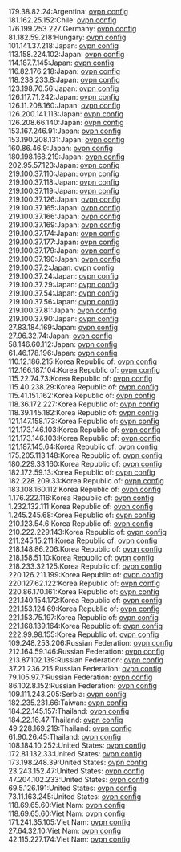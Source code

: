 179.38.82.24:Argentina: [ovpn config](vpn/179_38_82_24.ovpn)  
181.162.25.152:Chile: [ovpn config](vpn/181_162_25_152.ovpn)  
176.199.253.227:Germany: [ovpn config](vpn/176_199_253_227.ovpn)  
81.182.59.218:Hungary: [ovpn config](vpn/81_182_59_218.ovpn)  
101.141.37.218:Japan: [ovpn config](vpn/101_141_37_218.ovpn)  
113.158.224.102:Japan: [ovpn config](vpn/113_158_224_102.ovpn)  
114.187.7.145:Japan: [ovpn config](vpn/114_187_7_145.ovpn)  
116.82.176.218:Japan: [ovpn config](vpn/116_82_176_218.ovpn)  
118.238.233.8:Japan: [ovpn config](vpn/118_238_233_8.ovpn)  
123.198.70.56:Japan: [ovpn config](vpn/123_198_70_56.ovpn)  
126.117.71.242:Japan: [ovpn config](vpn/126_117_71_242.ovpn)  
126.11.208.160:Japan: [ovpn config](vpn/126_11_208_160.ovpn)  
126.200.141.113:Japan: [ovpn config](vpn/126_200_141_113.ovpn)  
126.208.66.140:Japan: [ovpn config](vpn/126_208_66_140.ovpn)  
153.167.246.91:Japan: [ovpn config](vpn/153_167_246_91.ovpn)  
153.190.208.131:Japan: [ovpn config](vpn/153_190_208_131.ovpn)  
160.86.46.9:Japan: [ovpn config](vpn/160_86_46_9.ovpn)  
180.198.168.219:Japan: [ovpn config](vpn/180_198_168_219.ovpn)  
202.95.57.123:Japan: [ovpn config](vpn/202_95_57_123.ovpn)  
219.100.37.110:Japan: [ovpn config](vpn/219_100_37_110.ovpn)  
219.100.37.118:Japan: [ovpn config](vpn/219_100_37_118.ovpn)  
219.100.37.119:Japan: [ovpn config](vpn/219_100_37_119.ovpn)  
219.100.37.126:Japan: [ovpn config](vpn/219_100_37_126.ovpn)  
219.100.37.165:Japan: [ovpn config](vpn/219_100_37_165.ovpn)  
219.100.37.166:Japan: [ovpn config](vpn/219_100_37_166.ovpn)  
219.100.37.169:Japan: [ovpn config](vpn/219_100_37_169.ovpn)  
219.100.37.174:Japan: [ovpn config](vpn/219_100_37_174.ovpn)  
219.100.37.177:Japan: [ovpn config](vpn/219_100_37_177.ovpn)  
219.100.37.179:Japan: [ovpn config](vpn/219_100_37_179.ovpn)  
219.100.37.190:Japan: [ovpn config](vpn/219_100_37_190.ovpn)  
219.100.37.2:Japan: [ovpn config](vpn/219_100_37_2.ovpn)  
219.100.37.24:Japan: [ovpn config](vpn/219_100_37_24.ovpn)  
219.100.37.29:Japan: [ovpn config](vpn/219_100_37_29.ovpn)  
219.100.37.54:Japan: [ovpn config](vpn/219_100_37_54.ovpn)  
219.100.37.56:Japan: [ovpn config](vpn/219_100_37_56.ovpn)  
219.100.37.81:Japan: [ovpn config](vpn/219_100_37_81.ovpn)  
219.100.37.90:Japan: [ovpn config](vpn/219_100_37_90.ovpn)  
27.83.184.169:Japan: [ovpn config](vpn/27_83_184_169.ovpn)  
27.96.32.74:Japan: [ovpn config](vpn/27_96_32_74.ovpn)  
58.146.60.112:Japan: [ovpn config](vpn/58_146_60_112.ovpn)  
61.46.178.196:Japan: [ovpn config](vpn/61_46_178_196.ovpn)  
110.12.186.215:Korea Republic of: [ovpn config](vpn/110_12_186_215.ovpn)  
112.166.187.104:Korea Republic of: [ovpn config](vpn/112_166_187_104.ovpn)  
115.22.74.73:Korea Republic of: [ovpn config](vpn/115_22_74_73.ovpn)  
115.40.238.29:Korea Republic of: [ovpn config](vpn/115_40_238_29.ovpn)  
115.41.151.162:Korea Republic of: [ovpn config](vpn/115_41_151_162.ovpn)  
118.36.172.227:Korea Republic of: [ovpn config](vpn/118_36_172_227.ovpn)  
118.39.145.182:Korea Republic of: [ovpn config](vpn/118_39_145_182.ovpn)  
121.147.158.173:Korea Republic of: [ovpn config](vpn/121_147_158_173.ovpn)  
121.173.146.103:Korea Republic of: [ovpn config](vpn/121_173_146_103.ovpn)  
121.173.146.103:Korea Republic of: [ovpn config](vpn/121_173_146_103.ovpn)  
121.187.145.64:Korea Republic of: [ovpn config](vpn/121_187_145_64.ovpn)  
175.205.113.148:Korea Republic of: [ovpn config](vpn/175_205_113_148.ovpn)  
180.229.33.160:Korea Republic of: [ovpn config](vpn/180_229_33_160.ovpn)  
182.172.59.13:Korea Republic of: [ovpn config](vpn/182_172_59_13.ovpn)  
182.228.209.33:Korea Republic of: [ovpn config](vpn/182_228_209_33.ovpn)  
183.108.160.112:Korea Republic of: [ovpn config](vpn/183_108_160_112.ovpn)  
1.176.222.116:Korea Republic of: [ovpn config](vpn/1_176_222_116.ovpn)  
1.232.132.111:Korea Republic of: [ovpn config](vpn/1_232_132_111.ovpn)  
1.245.245.68:Korea Republic of: [ovpn config](vpn/1_245_245_68.ovpn)  
210.123.54.6:Korea Republic of: [ovpn config](vpn/210_123_54_6.ovpn)  
210.222.229.143:Korea Republic of: [ovpn config](vpn/210_222_229_143.ovpn)  
211.245.15.211:Korea Republic of: [ovpn config](vpn/211_245_15_211.ovpn)  
218.148.86.206:Korea Republic of: [ovpn config](vpn/218_148_86_206.ovpn)  
218.158.51.10:Korea Republic of: [ovpn config](vpn/218_158_51_10.ovpn)  
218.233.32.125:Korea Republic of: [ovpn config](vpn/218_233_32_125.ovpn)  
220.126.211.199:Korea Republic of: [ovpn config](vpn/220_126_211_199.ovpn)  
220.127.62.122:Korea Republic of: [ovpn config](vpn/220_127_62_122.ovpn)  
220.86.170.161:Korea Republic of: [ovpn config](vpn/220_86_170_161.ovpn)  
221.140.154.172:Korea Republic of: [ovpn config](vpn/221_140_154_172.ovpn)  
221.153.124.69:Korea Republic of: [ovpn config](vpn/221_153_124_69.ovpn)  
221.153.75.197:Korea Republic of: [ovpn config](vpn/221_153_75_197.ovpn)  
221.168.139.164:Korea Republic of: [ovpn config](vpn/221_168_139_164.ovpn)  
222.99.98.155:Korea Republic of: [ovpn config](vpn/222_99_98_155.ovpn)  
109.248.253.206:Russian Federation: [ovpn config](vpn/109_248_253_206.ovpn)  
212.164.59.146:Russian Federation: [ovpn config](vpn/212_164_59_146.ovpn)  
213.87.102.139:Russian Federation: [ovpn config](vpn/213_87_102_139.ovpn)  
37.21.236.215:Russian Federation: [ovpn config](vpn/37_21_236_215.ovpn)  
79.105.97.7:Russian Federation: [ovpn config](vpn/79_105_97_7.ovpn)  
86.102.8.152:Russian Federation: [ovpn config](vpn/86_102_8_152.ovpn)  
109.111.243.205:Serbia: [ovpn config](vpn/109_111_243_205.ovpn)  
182.235.231.66:Taiwan: [ovpn config](vpn/182_235_231_66.ovpn)  
184.22.145.157:Thailand: [ovpn config](vpn/184_22_145_157.ovpn)  
184.22.16.47:Thailand: [ovpn config](vpn/184_22_16_47.ovpn)  
49.228.169.219:Thailand: [ovpn config](vpn/49_228_169_219.ovpn)  
61.90.26.45:Thailand: [ovpn config](vpn/61_90_26_45.ovpn)  
108.184.10.252:United States: [ovpn config](vpn/108_184_10_252.ovpn)  
172.81.132.33:United States: [ovpn config](vpn/172_81_132_33.ovpn)  
173.198.248.39:United States: [ovpn config](vpn/173_198_248_39.ovpn)  
23.243.152.47:United States: [ovpn config](vpn/23_243_152_47.ovpn)  
47.204.102.233:United States: [ovpn config](vpn/47_204_102_233.ovpn)  
69.5.126.191:United States: [ovpn config](vpn/69_5_126_191.ovpn)  
73.11.163.245:United States: [ovpn config](vpn/73_11_163_245.ovpn)  
118.69.65.60:Viet Nam: [ovpn config](vpn/118_69_65_60.ovpn)  
118.69.65.60:Viet Nam: [ovpn config](vpn/118_69_65_60.ovpn)  
171.241.35.105:Viet Nam: [ovpn config](vpn/171_241_35_105.ovpn)  
27.64.32.10:Viet Nam: [ovpn config](vpn/27_64_32_10.ovpn)  
42.115.227.174:Viet Nam: [ovpn config](vpn/42_115_227_174.ovpn)  
